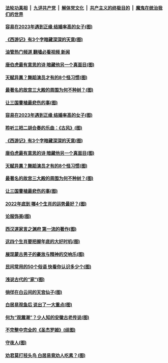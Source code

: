 ####  [法轮功真相](../../../../basic/blob/master/README.md?t=12130802) &nbsp;|&nbsp; [九评共产党](../../../../9ping.md/blob/master/README.md?t=12130802) &nbsp;|&nbsp; [解体党文化](../../../../jtdwh.md/blob/master/README.md?t=12130802)  &nbsp;|&nbsp; [共产主义的终极目的](../../../../gczydzjmd.md/blob/master/README.md?t=12130802) &nbsp;|&nbsp; [魔鬼在统治我们的世界](../../../../mgztzwmdsj.md/blob/master/README.md?t=12130802) 

#### [容易在2023年遇到正缘 结婚率高的女子(图)](../pages/p7/1012779.md?t=12130802) 

#### [《西游记》有3个字暗藏深深的天意(图)](../pages/p7/1023135.md?t=12130802) 

#### [油管热门频道 翻墙必看视频 新闻](http://129.146.143.75:81/youtube.html?12130802)

#### [唐伯虎最有意思的诗 暗藏他另一个真面目(图)](../pages/p7/1022567.md?t=12130802) 

#### [天赋异禀？舞蹈演员才有的8个怪习惯(图)](../pages/p7/1023849.md?t=12130802) 

#### [最著名的故宫三大殿的周围为何不种树？(图)](../pages/p7/1023490.md?t=12130802) 

#### [让三国曹植最悲伤的事(图)](../pages/p7/1023463.md?t=12130802) 

#### [容易在2023年遇到正缘 结婚率高的女子(图)](../pages/p7/1012779.md?t=12130802) 

#### [聆听三把二胡合奏的乐曲：《古风》(图)](../pages/p7/1019193.md?t=12130802) 

#### [《西游记》有3个字暗藏深深的天意(图)](../pages/p7/1023135.md?t=12130802) 

#### [唐伯虎最有意思的诗 暗藏他另一个真面目(图)](../pages/p7/1022567.md?t=12130802) 

#### [天赋异禀？舞蹈演员才有的8个怪习惯(图)](../pages/p7/1023849.md?t=12130802) 

#### [最著名的故宫三大殿的周围为何不种树？(图)](../pages/p7/1023490.md?t=12130802) 

#### [让三国曹植最悲伤的事(图)](../pages/p7/1023463.md?t=12130802) 

#### [2022年底到 哪4个生肖的运势最好？(图)](../pages/p7/1023679.md?t=12130802) 

#### [论服饰美(图)](../pages/p7/1023499.md?t=12130802) 

#### [西汉道家言之渊府 第一流的著作(图)](../pages/p7/1023698.md?t=12130802) 

#### [这四个生肖要把握年底的大好时机(图)](../pages/p7/1023677.md?t=12130802) 

#### [展现蒙古男子的豪放与精神的交响乐(图)](../pages/p7/1022896.md?t=12130802) 

#### [民间常用的50个俗语 快看你认识多少个(图)](../pages/p7/1021797.md?t=12130802) 

#### [浅说古代的“家”(图)](../pages/p7/1023104.md?t=12130802) 

#### [徜徉在白云间的天宫仙子(图)](../pages/p7/1019897.md?t=12130802) 

#### [白居易观鱼后 说出了一大重点(图)](../pages/p7/1022566.md?t=12130802) 

#### [何为“观震潮”？少人知的安徽古老传说(图)](../pages/p7/1023144.md?t=12130802) 

#### [不完整中完全的《圣杰罗姆》(组图)](../pages/p7/1023350.md?t=12130802) 

#### [守夜人(图)](../pages/p7/1023573.md?t=12130802) 

#### [劝君莫打枝头鸟 白居易竟劝人吃素？(图)](../pages/p7/1022564.md?t=12130802) 

<img src='http://gfw-breaker.win/goodnews/indexes/p7.md' width='0px' height='0px'/>
